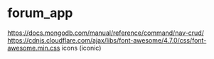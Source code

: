 # forum_app
https://docs.mongodb.com/manual/reference/command/nav-crud/
https://cdnjs.cloudflare.com/ajax/libs/font-awesome/4.7.0/css/font-awesome.min.css icons (iconic)
